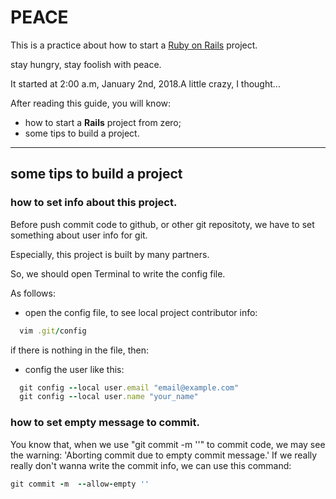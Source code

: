 PEACE
=================

This is a practice about how to start a [Ruby on Rails](http://guides.rubyonrails.org/getting_started.html) project.

<p>stay hungry, stay foolish with peace.</p>
<p>It started at 2:00 a.m, January 2nd, 2018.A little crazy, I thought...</p>

After reading this guide, you will know:
- how to start a **Rails** project from zero;
- some tips to build a project.

----------------------------------------------------------------------------------


some tips to build a project
---------------------------------
### how to set info about this project.
Before push commit code to github, or other git repositoty, we have to set something about user info for git.

Especially, this project is built by many partners.

  So, we should open Terminal to write the config file.

  As follows:

  - open the config file, to see local project contributor info:

  ```ruby
    vim .git/config
  ```

  if there is nothing in the file, then:

  - config the user like this:

  ```ruby
    git config --local user.email "email@example.com"
    git config --local user.name "your_name"
  ```

### how to set empty message to commit.
You know that, when we use "git commit -m ''" to commit code, we may see the warning: 'Aborting commit due to empty commit message.'
If we really really don't wanna write the commit info, we can use this command:

```ruby
git commit -m  --allow-empty ''
```
